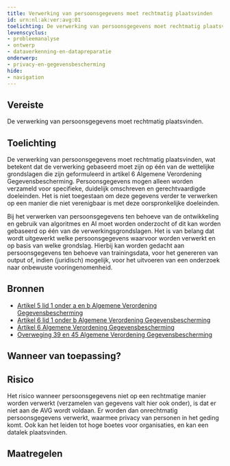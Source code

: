 ```yaml
---
title: Verwerking van persoonsgegevens moet rechtmatig plaatsvinden
id: urn:nl:ak:ver:avg:01
toelichting: De verwerking van persoonsgegevens moet rechtmatig plaatsvinden. De verwerking (inclusief het verzamelen) moet worden gebaseerd op een van de wettelijke grondslagen die zijn genoemd in de AVG.
levenscyclus:
- probleemanalyse
- ontwerp
- dataverkenning-en-datapreparatie
onderwerp:
- privacy-en-gegevensbescherming
hide:
- navigation
---
```


<!-- tags -->
## Vereiste

De verwerking van persoonsgegevens moet rechtmatig plaatsvinden.

## Toelichting

De verwerking van persoonsgegevens moet rechtmatig plaatsvinden, wat betekent dat de verwerking gebaseerd moet zijn op één van de wettelijke grondslagen die zijn geformuleerd in artikel 6 Algemene Verordening Gegevensbescherming.
Persoonsgegevens mogen alleen worden verzameld voor specifieke, duidelijk omschreven en gerechtvaardigde doeleinden.
Het is niet toegestaan om deze gegevens verder te verwerken op een manier die niet verenigbaar is met deze oorspronkelijke doeleinden.

Bij het verwerken van persoonsgegevens ten behoeve van de ontwikkeling en gebruik van algoritmes en AI moet worden onderzocht of dit kan worden gebaseerd op één van de verwerkingsgrondslagen.
Het is van belang dat wordt uitgewerkt welke persoonsgegevens waarvoor worden verwerkt en op basis van welke grondslag.
Hierbij kan worden gedacht aan persoonsgegevens ten behoeve van trainingsdata, voor het genereren van output of, indien (juridisch) mogelijk, voor het uitvoeren van een onderzoek naar onbewuste vooringenomenheid.

## Bronnen

- [Artikel 5 lid 1 onder a en b Algemene Verordening Gegevensbescherming](https://eur-lex.europa.eu/legal-content/NL/TXT/HTML/?uri=CELEX:32016R0679#d1e1802-1-1)
- [Artikel 6 lid 1 onder b Algemene Verordening Gegevensbescherming](https://eur-lex.europa.eu/legal-content/NL/TXT/HTML/?uri=CELEX:32016R0679#d1e1883-1-1)
- [Artikel 6 Algemene Verordening Gegevensbescherming](https://eur-lex.europa.eu/legal-content/NL/TXT/HTML/?uri=CELEX:32016R0679#d1e1883-1-1)
- [Overweging 39 en 45 Algemene Verordening Gegevensbescherming](https://eur-lex.europa.eu/legal-content/NL/TXT/HTML/?uri=CELEX:32016R0679#d1e40-1-1)

## Wanneer van toepassing?


## Risico

Het risico wanneer persoonsgegevens niet op een rechtmatige manier worden verwerkt (verzamelen van gegevens valt hier ook onder), is dat er niet aan de AVG wordt voldaan.
Er worden dan onrechtmatig persoonsgegevens verwerkt, waarmee privacy van personen in het geding komt.
Ook kan het leiden tot hoge boetes voor organisaties, en kan een datalek plaatsvinden.

## Maatregelen

<!-- list_maatregelen vereiste/avg:01-persoonsgegevens-worden-rechtmatig-verwerkt -->

